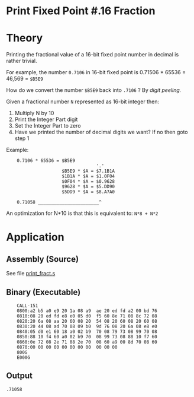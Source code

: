 # Print Fixed Point #.16 Fraction

# Theory

Printing the fractional value of a 16-bit fixed point number in decimal is rather trivial.

For example, the number `0.7106` in 16-bit fixed point is 0.71506 * 65536 = 46,569 = `$B5E9`

How do we convert the number `$B5E9` back into `.7106` ? By _digit peeling._

Given a fractional number `N` represented as 16-bit integer then:

1. Multiply N by 10
2. Print the Integer Part digit
3. Set the Integer Part to zero
5. Have we printed the number of decimal digits we want? If no then goto step 1

Example:

```
    0.7106 * 65536 = $B5E9
                                  '.'
                     $B5E9 * $A = $7.1B1A
                     $1B1A * $A = $1.0F04
                     $0F04 * $A = $0.9628
                     $9628 * $A = $5.DD90
                     $5DD9 * $A = $8.A7A0

    0.71058 _______________________^
```

An optimization for N*10 is that this is equivalent to: `N*8 + N*2`


# Application

## Assembly (Source)

See file [print_fract.s](print_fract.s)

## Binary (Executable)

```
    CALL-151
    0800:a2 b5 a0 e9 20 1a 08 a9  ae 20 ed fd a2 00 bd 76
    0810:08 20 ed fd e8 e0 05 d0  f5 60 8e 71 08 8c 72 08
    0820:20 6a 08 aa 20 60 08 20  54 08 20 60 08 20 60 08
    0830:20 44 08 ad 70 08 09 b0  9d 76 08 20 6a 08 e8 e0
    0840:05 d0 e1 60 18 a0 02 b9  70 08 79 73 08 99 70 08
    0850:88 10 f4 60 a0 02 b9 70  08 99 73 08 88 10 f7 60
    0860:0e 72 08 2e 71 08 2e 70  08 60 a9 00 8d 70 08 60
    0870:00 00 00 00 00 00 00 00  00 00 00               
    800G
    E000G
```

## Output

```
.71058
```

